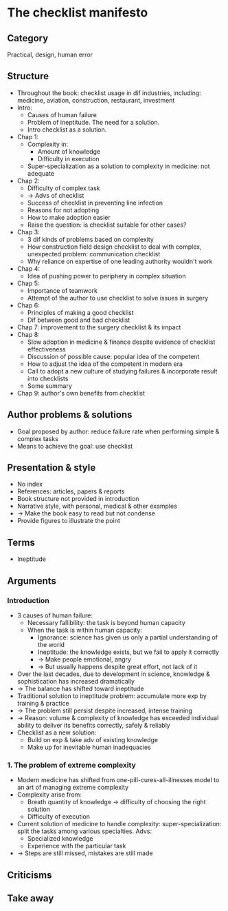 # The checklist manifesto

## Category
Practical, design, human error

## Structure
- Throughout the book: checklist usage in dif industries, including: medicine, aviation, construction, restaurant, investment
- Intro:
  - Causes of human failure
  - Problem of ineptitude. The need for a solution.
  - Intro checklist as a solution.
- Chap 1:
  - Complexity in:
    - Amount of knowledge
    - Difficulty in execution
  - Super-specialization as a solution to complexity in medicine: not adequate
- Chap 2:
  - Difficulty of complex task
  - -> Advs of checklist
  - Success of checklist in preventing line infection
  - Reasons for not adopting
  - How to make adoption easier
  - Raise the question: is checklist suitable for other cases?
- Chap 3:
  - 3 dif kinds of problems based on complexity
  - How construction field design checklist to deal with complex, unexpected problem: communication checklist
  - Why reliance on expertise of one leading authority wouldn't work
- Chap 4:
  - Idea of pushing power to periphery in complex situation
- Chap 5:
  - Importance of teamwork
  - Attempt of the author to use checklist to solve issues in surgery
- Chap 6:
  - Principles of making a good checklist
  - Dif between good and bad checklist
- Chap 7: improvement to the surgery checklist & its impact
- Chap 8:
  - Slow adoption in medicine & finance despite evidence of checklist effectiveness
  - Discussion of possible cause: popular idea of the competent
  - How to adjust the idea of the competent in modern era
  - Call to adopt a new culture of studying failures & incorporate result into checklists
  - Some summary
- Chap 9: author's own benefits from checklist

## Author problems & solutions
- Goal proposed by author: reduce failure rate when performing simple & complex tasks
- Means to achieve the goal: use checklist

## Presentation & style
- No index
- References: articles, papers & reports
- Book structure not provided in introduction
- Narrative style, with personal, medical & other examples
- -> Make the book easy to read but not condense
- Provide figures to illustrate the point

## Terms
- Ineptitude

## Arguments
### Introduction
- 3 causes of human failure:
  - Necessary fallibility: the task is beyond human capacity
  - When the task is within human capacity:
    - Ignorance: science has given us only a partial understanding of the world
    - Ineptitude: the knowledge exists, but we fail to apply it correctly
    - -> Make people emotional, angry
    - -> But usually happens despite great effort, not lack of it
- Over the last decades, due to development in science, knowledge & sophistication has increased dramatically
- -> The balance has shifted toward ineptitude
- Traditional solution to ineptitude problem: accumulate more exp by training & practice
- -> The problem still persist despite increased, intense training
- -> Reason: volume & complexity of knowledge has exceeded individual ability to deliver its benefits correctly, safely & reliably
- Checklist as a new solution:
  - Build on exp & take adv of existing knowledge
  - Make up for inevitable human inadequacies

### 1. The problem of extreme complexity
- Modern medicine has shifted from one-pill-cures-all-illnesses model to an art of managing extreme complexity
- Complexity arise from:
  - Breath quantity of knowledge -> difficulty of choosing the right solution
  - Difficulty of execution
- Current solution of medicine to handle complexity: super-specialization: split the tasks among various specialties. Advs:
  - Specialized knowledge
  - Experience with the particular task
- -> Steps are still missed, mistakes are still made

## Criticisms

## Take away